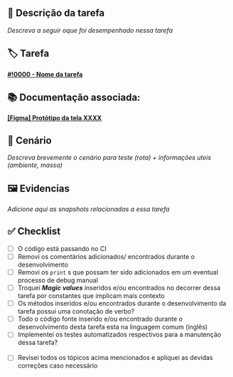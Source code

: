 ## 🧾 Descrição da tarefa
*Descreva a seguir oque foi desempenhado nessa tarefa*

## 🏷 Tarefa
[**#!0000 - Nome da tarefa**]()

## 📚 Documentação associada:
[**[Figma] Protótipo da tela XXXX**](https://)

## 🧪 Cenário 
*Descreva brevemente o cenário para teste (rota) + informações uteis (ambiente, massa)*

## 🖼 Evidencias
*Adicione aqui as snapshots relacionadas a essa tarefa*

## ✅ Checklist
- [ ] O código está passando no CI
- [ ] Removi os comentários adicionados/ encontrados durante o desenvolvimento
- [ ] Removi os `print` s que possam ter sido adicionados em um eventual processo de debug manual
- [ ] Troquei ***Magic values*** inseridos e/ou encontrados no decorrer dessa tarefa por constantes que implicam mais contexto
- [ ] Os métodos inseridos e/ou encontrados durante o desenvolvimento da tarefa possui uma conotação de verbo?
- [ ] Todo o código fonte inserido e/ou encontrado durante o desenvolvimento desta tarefa esta na linguagem comum (inglês)
- [ ] Implementei os testes automatizados respectivos para a manutenção dessa tarefa? <br></br>
- [ ] Revisei todos os tópicos acima mencionados e apliquei as devidas correções caso necessário
